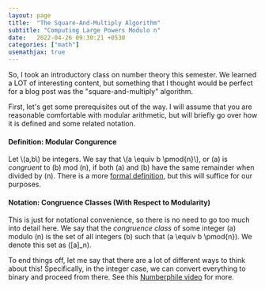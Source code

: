 ```yaml
---
layout: page
title:  "The Square-And-Multiply Algorithm"
subtitle: "Computing Large Powers Modulo n"
date:   2022-04-26 09:30:21 +0530
categories: ["math"]
usemathjax: true
---
```


So, I took an introductory class on number theory this semester. We learned a LOT of interesting content, but something that I thought would be perfect for a blog post was the "square-and-multiply" algorithm.  

First, let's get some prerequisites out of the way. I will assume that you are reasonable comfortable with modular arithmetic, but will briefly go over how it is defined and some related notation.  
#### Definition: Modular Congurence

Let \\(a,b\\) be integers. We say that \\(a \equiv b \pmod{n}\\), or \(a\) is *congruent* to \(b\) mod \(n\), if both \(a\) and \(b\) have the same remainder when divided by \(n\). There is a more [formal definition](https://en.wikipedia.org/wiki/Modular_arithmetic), but this will suffice for our purposes.  

#### Notation: Congruence Classes (With Respect to Modularity)  

This is just for notational convenience, so there is no need to go too much into detail here. We say that the *congruence class* of some integer \(a\) modulo \(n\) is the set of all integers \(b\) such that \(a \equiv b \pmod{n}\). We denote this set as \([a]_n\).  

To end things off, let me say that there are a lot of different ways to think about this! Specifically, in the integer case, we can convert everything to binary and proceed from there. See this [Numberphile video](https://www.youtube.com/watch?v=cbGB__V8MNk&t=715s) for more.
